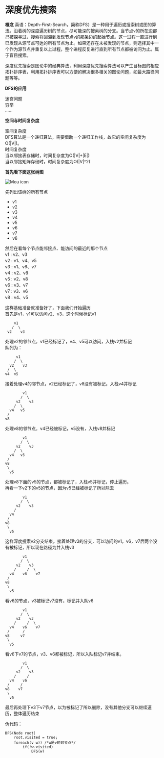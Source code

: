 # 深度优先搜索
**概念** 英语：Depth-First-Search，简称DFS）是一种用于遍历或搜索树或图的算法。沿着树的深度遍历树的节点，尽可能深的搜索树的分支。当节点v的所在边都己被探寻过，搜索将回溯到发现节点v的那条边的起始节点。这一过程一直进行到已发现从源节点可达的所有节点为止。如果还存在未被发现的节点，则选择其中一个作为源节点并重复以上过程，整个进程反复进行直到所有节点都被访问为止。属于盲目搜索。

深度优先搜索是图论中的经典算法，利用深度优先搜索算法可以产生目标图的相应拓扑排序表，利用拓扑排序表可以方便的解决很多相关的图论问题，如最大路径问题等等。

**DFS的应用**

迷宫问题<br />
穷举</br >
......

**空间与时间复杂度**

空间复杂度</br>
DFS算法是一个递归算法，需要借助一个递归工作栈，故它的空间复杂度为O(|V|)。<br />
时间复杂度<br />
当以邻接表存储时，时间复杂度为O(|V|+|E|)<br />
当以邻接矩阵存储时，时间复杂度为O(|V|^2)<br />

**首先看下面这张树图**

![Mou icon](http://ocaya4boy.bkt.clouddn.com/WechatIMG5.jpeg?imageView2/1/w/200/h/250)


先列出该树的所有节点

* v1
* v2
* v3
* v4
* v5
* v6
* v7
* v8

然后在看每个节点能邻接点、能访问的最近的那个节点<br />
v1 : v2、v3<br />
v2 : v1、v4、v5<br />
v3 : v1、v6、v7<br />
v4 : v2、v8<br />
v5 : v2、v8<br />
v6 : v3、v7<br />
v7 : v3、v6<br />
v8 : v4、v5<br />

这样基础准备就准备好了，下面我们开始遍历<br />
首先是v1，v1可以访问v2、v3，这个时候标记v1<br />

```
	v1
   /  \
 v2	   v3
```
处理v2的邻节点，v1已经标记了，v4、v5可以访问，入栈v2并标记<br />
队列为：<br />

```
	 v1
    /  \
  v2	v3
 /  \
v4  v5
```
接着处理v4的邻节点，v2已经标记了，v8没有被标记，入栈v4并标记<br />

```
		v1
 	   /  \
	 v2    v3
	/  \
  v4   v5
 /
v8 
```
处理v8的邻节点，v4已经被标记，v5没有，入栈v8并标记<br />

```
		v1
 	   /  \
	 v2    v3
	/  \
  v4   v5
 /
v8 
 \
  v5
```
处理v8下面的v5的节点，都被标记了，入栈v5并标记，停止遍历。<br />
再看一下v2下的v5的节点，因为v5已经被标记了所以除去<br />

```
		v1
 	   /  \
	 v2    v3
	/
  v4
 /
v8 
 \
  v5
```
这样深度搜索v2分支结束。接着处理v3的分支，可以访问的v1，v6，v7后两个没有被标记，所以现在路径为并入栈v3<br />

```
		v1
 	   /  \
	 v2    v3
	/     /  \
  v4    v6    v7
 /
v8 
 \
  v5
```
看v6的节点，v3被标记v7没有，标记并入队v6<br />

```
		v1
 	   /  \
	 v2    v3
	/     /  \
  v4    v6    v7
 /		/
v8 	   v7
 \
  v5
```

看v6下v7的节点，v3、v6都被标记，所以入队标记v7并结束。<br />

```
		v1
 	   /  \
	 v2    v3
	/     /  
  v4    v6    
 /     /
v8 	  v7
 \
  v5
```

最后再处理下v3下v7节点，以为被标记了所以删除，没有其他分支可以继续遍历，整体遍历结束<br />


伪代码：

```
DFS(Node root) 
	root.visited = true;
	foreach(v w)) /*w是v的邻节点*/
		if(!w.visited)
			DFS(w)
```


